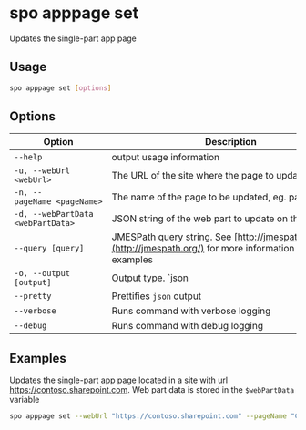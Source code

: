# spo apppage set

Updates the single-part app page

## Usage

```sh
spo apppage set [options]
```

## Options

Option|Description
------|-----------
`--help`|output usage information
`-u, --webUrl <webUrl>`|The URL of the site where the page to update is located
`-n, --pageName <pageName>`|The name of the page to be updated, eg. page.aspx
`-d, --webPartData <webPartData>`|JSON string of the web part to update on the page
`--query [query]`|JMESPath query string. See [http://jmespath.org/](http://jmespath.org/) for more information and examples
`-o, --output [output]`|Output type. `json|text`. Default `text`
`--pretty`|Prettifies `json` output
`--verbose`|Runs command with verbose logging
`--debug`|Runs command with debug logging

## Examples

Updates the single-part app page located in a site with url https://contoso.sharepoint.com. Web part data is stored in the `$webPartData` variable

```sh
spo apppage set --webUrl "https://contoso.sharepoint.com" --pageName "Contoso.aspx" --webPartData $webPartData
```
